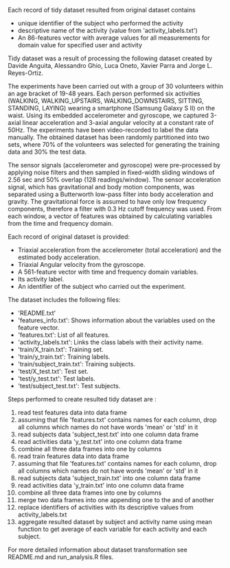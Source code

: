 Each record of tidy dataset resulted from original dataset contains
- unique identifier of the subject who performed the activity
- descriptive name of the activity (value from 'activity_labels.txt')
- An 86-features vector with average values for all measurements for domain value for specified user and activity

Tidy dataset was a result of processing the following dataset created by Davide Anguita, Alessandro Ghio, Luca Oneto, Xavier Parra and Jorge L. Reyes-Ortiz.

The experiments have been carried out with a group of 30 volunteers within an age bracket of 19-48 years. Each person performed six activities 
(WALKING, WALKING_UPSTAIRS, WALKING_DOWNSTAIRS, SITTING, STANDING, LAYING) wearing a smartphone (Samsung Galaxy S II) on the waist. Using its embedded accelerometer and 
gyroscope, we captured 3-axial linear acceleration and 3-axial angular velocity at a constant rate of 50Hz. The experiments have been video-recorded to label the data manually. 
The obtained dataset has been randomly partitioned into two sets, where 70% of the volunteers was selected for generating the training data and 30% the test data. 

The sensor signals (accelerometer and gyroscope) were pre-processed by applying noise filters and then sampled in fixed-width sliding windows of 2.56 sec and 50% overlap (128 readings/window). 
The sensor acceleration signal, which has gravitational and body motion components, was separated using a Butterworth low-pass filter into body acceleration and gravity. 
The gravitational force is assumed to have only low frequency components, therefore a filter with 0.3 Hz cutoff frequency was used. From each window, a vector of features was obtained by 
calculating variables from the time and frequency domain.

Each record of original dataset is provided:

- Triaxial acceleration from the accelerometer (total acceleration) and the estimated body acceleration.
- Triaxial Angular velocity from the gyroscope. 
- A 561-feature vector with time and frequency domain variables. 
- Its activity label. 
- An identifier of the subject who carried out the experiment.

The dataset includes the following files:

- 'README.txt'
- 'features_info.txt': Shows information about the variables used on the feature vector.
- 'features.txt': List of all features.
- 'activity_labels.txt': Links the class labels with their activity name.
- 'train/X_train.txt': Training set.
- 'train/y_train.txt': Training labels.
- 'train/subject_train.txt': Training subjects.
- 'test/X_test.txt': Test set.
- 'test/y_test.txt': Test labels.
- 'test/subject_test.txt': Test subjects.

Steps performed to create resulted tidy dataset are :
  1. read test features data into data frame
  2. assuming that file 'features.txt' contains names for each column, drop all columns which names do not have words 'mean' or 'std' in it
  3. read subjects data 'subject_test.txt' into one column data frame 
  4. read activities data 'y_test.txt' into one column data frame 
  5. combine all three data frames into one by columns
  7. read train features data into data frame
  8. assuming that file 'features.txt' contains names for each column, drop all columns which names do not have words 'mean' or 'std' in it
  9. read subjects data 'subject_train.txt' into one column data frame 
 10. read activities data 'y_train.txt' into one column data frame 
 11. combine all three data frames into one by columns
 12. merge two data frames into one appending one to the and of another
 13. replace identifiers of activities with its descriptive values from activity_labels.txt
 14. aggregate resulted dataset by subject and activity name using mean function to get average of each variable for each activity and each subject.

For more detailed information about dataset transformation see README.md and run_analysis.R files.








